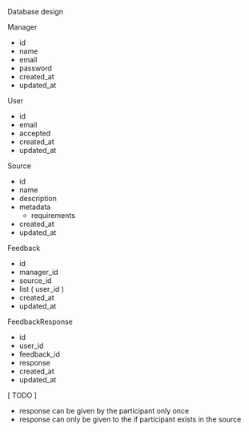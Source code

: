 Database design

Manager

- id
- name
- email
- password
- created_at
- updated_at

User

- id
- email
- accepted
- created_at
- updated_at

Source

- id
- name
- description
- metadata
  - requirements
- created_at
- updated_at

Feedback

- id
- manager_id
- source_id
- list ( user_id )
- created_at
- updated_at

FeedbackResponse

- id
- user_id
- feedback_id
- response
- created_at
- updated_at

[ TODO ]

- response can be given by the participant only once
- response can only be given to the if participant exists in the source

